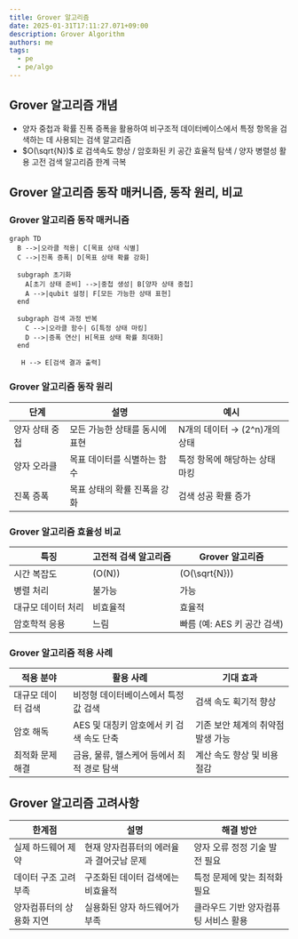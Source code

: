 ```yaml
---
title: Grover 알고리즘
date: 2025-01-31T17:11:27.071+09:00
description: Grover Algorithm
authors: me
tags:
  - pe
  - pe/algo
---
```


## Grover 알고리즘 개념

- 양자 중첩과 확률 진폭 증폭을 활용하여 비구조적 데이터베이스에서 특정 항목을 검색하는 데 사용되는 검색 알고리즘
- $O(\sqrt{N})$ 로 검색속도 향상 / 암호화된 키 공간 효율적 탐색 / 양자 병렬성 활용 고전 검색 알고리즘 한계 극복

## Grover 알고리즘 동작 매커니즘, 동작 원리, 비교

### Grover 알고리즘 동작 매커니즘

```mermaid
graph TD
  B -->|오라클 적용| C[목표 상태 식별]
  C -->|진폭 증폭| D[목표 상태 확률 강화]

  subgraph 초기화
    A[초기 상태 준비] -->|중첩 생성| B[양자 상태 중첩]
    A -->|qubit 설정| F[모든 가능한 상태 표현]
  end

  subgraph 검색 과정 반복
    C -->|오라클 함수| G[특정 상태 마킹]
    D -->|증폭 연산| H[목표 상태 확률 최대화]
  end

   H --> E[검색 결과 출력]
```

### Grover 알고리즘 동작 원리

| 단계 | 설명 | 예시 |
| --- | --- | --- |
| 양자 상태 중첩 | 모든 가능한 상태를 동시에 표현 | N개의 데이터 → \(2^n\)개의 상태 |
| 양자 오라클 | 목표 데이터를 식별하는 함수 | 특정 항목에 해당하는 상태 마킹 |
| 진폭 증폭 | 목표 상태의 확률 진폭을 강화 | 검색 성공 확률 증가 |

### Grover 알고리즘 효율성 비교

| 특징 | 고전적 검색 알고리즘 | Grover 알고리즘 |
| --- | --- | --- |
| 시간 복잡도 | \(O(N)\) | \(O(\sqrt{N})\) |
| 병렬 처리 | 불가능 | 가능 |
| 대규모 데이터 처리 | 비효율적 | 효율적 |
| 암호학적 응용 | 느림 | 빠름 (예: AES 키 공간 검색) |

### Grover 알고리즘 적용 사례

| 적용 분야 | 활용 사례 | 기대 효과 |
| --- | --- | --- |
| 대규모 데이터 검색 | 비정형 데이터베이스에서 특정 값 검색 | 검색 속도 획기적 향상 |
| 암호 해독 | AES 및 대칭키 암호에서 키 검색 속도 단축 | 기존 보안 체계의 취약점 발생 가능 |
| 최적화 문제 해결 | 금융, 물류, 헬스케어 등에서 최적 경로 탐색 | 계산 속도 향상 및 비용 절감 |

## Grover 알고리즘 고려사항

| 한계점 | 설명 | 해결 방안 |
| --- | --- | --- |
| 실제 하드웨어 제약 | 현재 양자컴퓨터의 에러율과 결어긋남 문제 | 양자 오류 정정 기술 발전 필요 |
| 데이터 구조 고려 부족 | 구조화된 데이터 검색에는 비효율적 | 특정 문제에 맞는 최적화 필요 |
| 양자컴퓨터의 상용화 지연 | 실용화된 양자 하드웨어가 부족 | 클라우드 기반 양자컴퓨팅 서비스 활용 |

